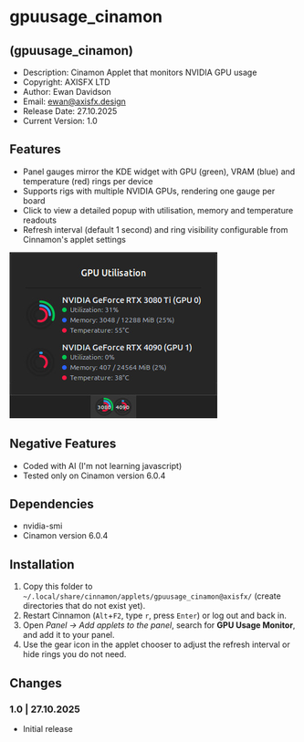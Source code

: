 # gpuusage_cinamon

## (gpuusage_cinamon)

* Description: Cinamon Applet that monitors NVIDIA GPU usage
* Copyright: AXISFX LTD
* Author: Ewan Davidson
* Email: ewan@axisfx.design
* Release Date: 27.10.2025
* Current Version: 1.0

## Features

* Panel gauges mirror the KDE widget with GPU (green), VRAM (blue) and temperature (red) rings per device
* Supports rigs with multiple NVIDIA GPUs, rendering one gauge per board
* Click to view a detailed popup with utilisation, memory and temperature readouts
* Refresh interval (default 1 second) and ring visibility configurable from Cinnamon's applet settings

![Alt text](./preview.jpg)

## Negative Features

* Coded with AI (I'm not learning javascript)
* Tested only on Cinamon version 6.0.4

## Dependencies

* nvidia-smi
* Cinamon version 6.0.4

## Installation

1. Copy this folder to `~/.local/share/cinnamon/applets/gpuusage_cinamon@axisfx/` (create directories that do not exist yet).
2. Restart Cinnamon (`Alt`+`F2`, type `r`, press `Enter`) or log out and back in.
3. Open *Panel → Add applets to the panel*, search for **GPU Usage Monitor**, and add it to your panel.
4. Use the gear icon in the applet chooser to adjust the refresh interval or hide rings you do not need.

## Changes

### 1.0  |  27.10.2025

* Initial release
